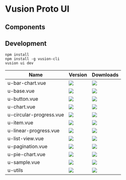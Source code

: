 # Vusion Proto UI

## Components

<table>
    <thead><tr><th>Name</th><th>Version</th><th>Downloads</th></thead>
    <tbody>
<tr>
    <td>u-bar-chart.vue</td>
    <td><a href="https://www.npmjs.com/package/u-bar-chart.vue"><img src="https://img.shields.io/npm/v/u-bar-chart.vue.svg?style=flat-square"></a></td>
    <td><a href="https://www.npmjs.com/package/u-bar-chart.vue"><img src="https://img.shields.io/npm/dm/u-bar-chart.vue.svg?style=flat-square"></a></td>
</tr>
<tr>
    <td>u-base.vue</td>
    <td><a href="https://www.npmjs.com/package/u-base.vue"><img src="https://img.shields.io/npm/v/u-base.vue.svg?style=flat-square"></a></td>
    <td><a href="https://www.npmjs.com/package/u-base.vue"><img src="https://img.shields.io/npm/dm/u-base.vue.svg?style=flat-square"></a></td>
</tr>
<tr>
    <td>u-button.vue</td>
    <td><a href="https://www.npmjs.com/package/u-button.vue"><img src="https://img.shields.io/npm/v/u-button.vue.svg?style=flat-square"></a></td>
    <td><a href="https://www.npmjs.com/package/u-button.vue"><img src="https://img.shields.io/npm/dm/u-button.vue.svg?style=flat-square"></a></td>
</tr>
<tr>
    <td>u-chart.vue</td>
    <td><a href="https://www.npmjs.com/package/u-chart.vue"><img src="https://img.shields.io/npm/v/u-chart.vue.svg?style=flat-square"></a></td>
    <td><a href="https://www.npmjs.com/package/u-chart.vue"><img src="https://img.shields.io/npm/dm/u-chart.vue.svg?style=flat-square"></a></td>
</tr>
<tr>
    <td>u-circular-progress.vue</td>
    <td><a href="https://www.npmjs.com/package/u-circular-progress.vue"><img src="https://img.shields.io/npm/v/u-circular-progress.vue.svg?style=flat-square"></a></td>
    <td><a href="https://www.npmjs.com/package/u-circular-progress.vue"><img src="https://img.shields.io/npm/dm/u-circular-progress.vue.svg?style=flat-square"></a></td>
</tr>
<tr>
    <td>u-item.vue</td>
    <td><a href="https://www.npmjs.com/package/u-item.vue"><img src="https://img.shields.io/npm/v/u-item.vue.svg?style=flat-square"></a></td>
    <td><a href="https://www.npmjs.com/package/u-item.vue"><img src="https://img.shields.io/npm/dm/u-item.vue.svg?style=flat-square"></a></td>
</tr>
<tr>
    <td>u-linear-progress.vue</td>
    <td><a href="https://www.npmjs.com/package/u-linear-progress.vue"><img src="https://img.shields.io/npm/v/u-linear-progress.vue.svg?style=flat-square"></a></td>
    <td><a href="https://www.npmjs.com/package/u-linear-progress.vue"><img src="https://img.shields.io/npm/dm/u-linear-progress.vue.svg?style=flat-square"></a></td>
</tr>
<tr>
    <td>u-list-view.vue</td>
    <td><a href="https://www.npmjs.com/package/u-list-view.vue"><img src="https://img.shields.io/npm/v/u-list-view.vue.svg?style=flat-square"></a></td>
    <td><a href="https://www.npmjs.com/package/u-list-view.vue"><img src="https://img.shields.io/npm/dm/u-list-view.vue.svg?style=flat-square"></a></td>
</tr>
<tr>
    <td>u-pagination.vue</td>
    <td><a href="https://www.npmjs.com/package/u-pagination.vue"><img src="https://img.shields.io/npm/v/u-pagination.vue.svg?style=flat-square"></a></td>
    <td><a href="https://www.npmjs.com/package/u-pagination.vue"><img src="https://img.shields.io/npm/dm/u-pagination.vue.svg?style=flat-square"></a></td>
</tr>
<tr>
    <td>u-pie-chart.vue</td>
    <td><a href="https://www.npmjs.com/package/u-pie-chart.vue"><img src="https://img.shields.io/npm/v/u-pie-chart.vue.svg?style=flat-square"></a></td>
    <td><a href="https://www.npmjs.com/package/u-pie-chart.vue"><img src="https://img.shields.io/npm/dm/u-pie-chart.vue.svg?style=flat-square"></a></td>
</tr>
<tr>
    <td>u-sample.vue</td>
    <td><a href="https://www.npmjs.com/package/u-sample.vue"><img src="https://img.shields.io/npm/v/u-sample.vue.svg?style=flat-square"></a></td>
    <td><a href="https://www.npmjs.com/package/u-sample.vue"><img src="https://img.shields.io/npm/dm/u-sample.vue.svg?style=flat-square"></a></td>
</tr>
<tr>
    <td>u-utils</td>
    <td><a href="https://www.npmjs.com/package/u-utils"><img src="https://img.shields.io/npm/v/u-utils.svg?style=flat-square"></a></td>
    <td><a href="https://www.npmjs.com/package/u-utils"><img src="https://img.shields.io/npm/dm/u-utils.svg?style=flat-square"></a></td>
</tr>

## Development

``` shell
npm install
npm install -g vusion-cli
vusion ui dev
```
